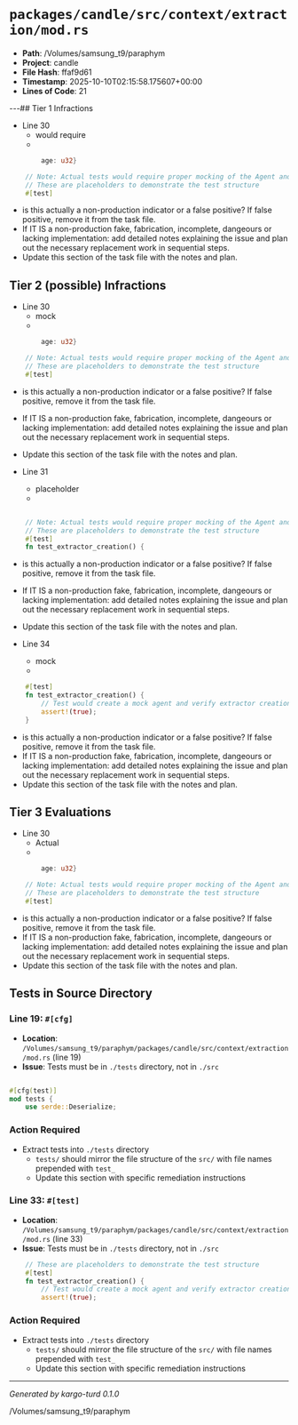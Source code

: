 # `packages/candle/src/context/extraction/mod.rs`

- **Path**: /Volumes/samsung_t9/paraphym
- **Project**: candle
- **File Hash**: ffaf9d61  
- **Timestamp**: 2025-10-10T02:15:58.175607+00:00  
- **Lines of Code**: 21

---## Tier 1 Infractions 


- Line 30
  - would require
  - 

```rust
        age: u32}

    // Note: Actual tests would require proper mocking of the Agent and CompletionModel
    // These are placeholders to demonstrate the test structure
    #[test]
```

- is this actually a non-production indicator or a false positive? If false positive, remove it from the task file.
- If IT IS a non-production fake, fabrication, incomplete, dangeours or lacking implementation: add detailed notes explaining the issue and plan out the necessary replacement work in sequential steps. 
- Update this section of the task file with the notes and plan.

## Tier 2 (possible) Infractions 


- Line 30
  - mock
  - 

```rust
        age: u32}

    // Note: Actual tests would require proper mocking of the Agent and CompletionModel
    // These are placeholders to demonstrate the test structure
    #[test]
```

- is this actually a non-production indicator or a false positive? If false positive, remove it from the task file.
- If IT IS a non-production fake, fabrication, incomplete, dangeours or lacking implementation: add detailed notes explaining the issue and plan out the necessary replacement work in sequential steps. 
- Update this section of the task file with the notes and plan.


- Line 31
  - placeholder
  - 

```rust

    // Note: Actual tests would require proper mocking of the Agent and CompletionModel
    // These are placeholders to demonstrate the test structure
    #[test]
    fn test_extractor_creation() {
```

- is this actually a non-production indicator or a false positive? If false positive, remove it from the task file.
- If IT IS a non-production fake, fabrication, incomplete, dangeours or lacking implementation: add detailed notes explaining the issue and plan out the necessary replacement work in sequential steps. 
- Update this section of the task file with the notes and plan.


- Line 34
  - mock
  - 

```rust
    #[test]
    fn test_extractor_creation() {
        // Test would create a mock agent and verify extractor creation
        assert!(true);
    }
```

- is this actually a non-production indicator or a false positive? If false positive, remove it from the task file.
- If IT IS a non-production fake, fabrication, incomplete, dangeours or lacking implementation: add detailed notes explaining the issue and plan out the necessary replacement work in sequential steps. 
- Update this section of the task file with the notes and plan.

## Tier 3 Evaluations


- Line 30
  - Actual
  - 

```rust
        age: u32}

    // Note: Actual tests would require proper mocking of the Agent and CompletionModel
    // These are placeholders to demonstrate the test structure
    #[test]
```

- is this actually a non-production indicator or a false positive? If false positive, remove it from the task file.
- If IT IS a non-production fake, fabrication, incomplete, dangeours or lacking implementation: add detailed notes explaining the issue and plan out the necessary replacement work in sequential steps. 
- Update this section of the task file with the notes and plan.

## Tests in Source Directory


### Line 19: `#[cfg]`

- **Location**: `/Volumes/samsung_t9/paraphym/packages/candle/src/context/extraction/mod.rs` (line 19)
- **Issue**: Tests must be in `./tests` directory, not in `./src`

```rust

#[cfg(test)]
mod tests {
    use serde::Deserialize;

```

### Action Required

- Extract tests into `./tests` directory
  - `tests/` should mirror the file structure of the `src/` with file names prepended with `test_`
  - Update this section with specific remediation instructions
  


### Line 33: `#[test]`

- **Location**: `/Volumes/samsung_t9/paraphym/packages/candle/src/context/extraction/mod.rs` (line 33)
- **Issue**: Tests must be in `./tests` directory, not in `./src`

```rust
    // These are placeholders to demonstrate the test structure
    #[test]
    fn test_extractor_creation() {
        // Test would create a mock agent and verify extractor creation
        assert!(true);
```

### Action Required

- Extract tests into `./tests` directory
  - `tests/` should mirror the file structure of the `src/` with file names prepended with `test_`
  - Update this section with specific remediation instructions
  

---

*Generated by kargo-turd 0.1.0*

/Volumes/samsung_t9/paraphym